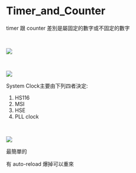 # Timer_and_Counter

timer 跟 counter 差別是屬固定的數字或不固定的數字

<br>

![](https://i.imgur.com/c7Qdm5q.png)

<br>

![](https://i.imgur.com/ekoeJQU.png)

System Clock主要由下列四者決定:

1. HS116 
2. MSI
3. HSE
4. PLL clock

<br>

![](https://i.imgur.com/TXkZGPc.png)

最簡單的

有 auto-reload 爆掉可以重來
